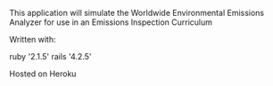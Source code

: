 This application will simulate the Worldwide Environmental
Emissions Analyzer for use in an Emissions Inspection Curriculum

Written with:

  ruby '2.1.5'
  rails '4.2.5'

Hosted on Heroku

